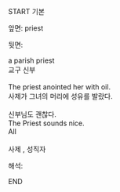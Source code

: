 START
기본

앞면:
priest


뒷면:
<div>a parish priest </div><div>교구 신부</div><div><br></div><div><div>The priest anointed her with oil. </div><div><div>사제가 그녀의 머리에 성유를 발랐다.</div></div></div><div><br></div><div><div><div>신부님도 괜찮다.</div></div><div><div>The Priest sounds nice.</div></div><div>All<br></div></div><div><br></div><div><font color=""#0a84ff"">사제 , </font>성직자</div>


해석:

END